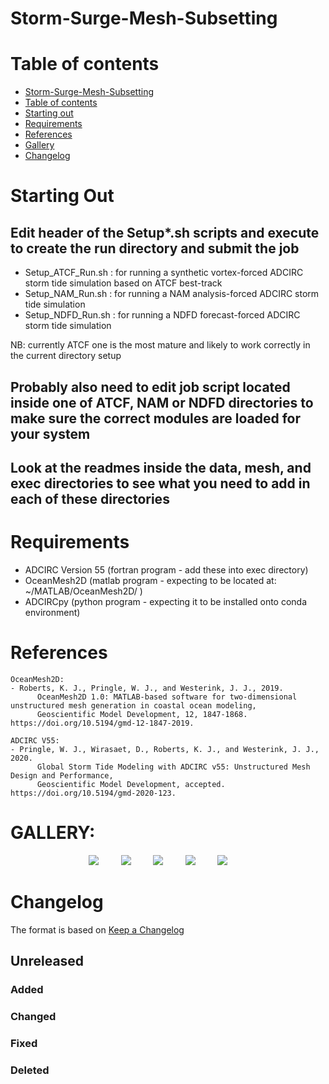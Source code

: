 # Storm-Surge-Mesh-Subsetting

Table of contents
=================

<!--ts-->
   * [Storm-Surge-Mesh-Subsetting](#storm-surge-mesh-subsetting)
   * [Table of contents](#table-of-contents)
   * [Starting out](#starting-out)
   * [Requirements](#requirements)
   * [References](#references)
   * [Gallery](#gallery)
   * [Changelog](#changelog)
<!--te-->

Starting Out
============

## Edit header of the Setup*.sh scripts and execute to create the run directory and submit the job 
- Setup_ATCF_Run.sh : for running a synthetic vortex-forced ADCIRC storm tide simulation based on ATCF best-track
- Setup_NAM_Run.sh : for running a NAM analysis-forced ADCIRC storm tide simulation
- Setup_NDFD_Run.sh : for running a NDFD forecast-forced ADCIRC storm tide simulation

NB: currently ATCF one is the most mature and likely to work correctly in the current directory setup

## Probably also need to edit job script located inside one of ATCF, NAM or NDFD directories to make sure the correct modules are loaded for your system 

## Look at the readmes inside the data, mesh, and exec directories to see what you need to add in each of these directories

Requirements
==============

- ADCIRC Version 55 (fortran program - add these into exec directory)
- OceanMesh2D (matlab program - expecting to be located at: ~/MATLAB/OceanMesh2D/ )
- ADCIRCpy (python program - expecting it to be installed onto conda environment)

References
==============

```
OceanMesh2D:
- Roberts, K. J., Pringle, W. J., and Westerink, J. J., 2019.
      OceanMesh2D 1.0: MATLAB-based software for two-dimensional unstructured mesh generation in coastal ocean modeling,
      Geoscientific Model Development, 12, 1847-1868. https://doi.org/10.5194/gmd-12-1847-2019.

ADCIRC V55:
- Pringle, W. J., Wirasaet, D., Roberts, K. J., and Westerink, J. J., 2020.
      Global Storm Tide Modeling with ADCIRC v55: Unstructured Mesh Design and Performance,
      Geoscientific Model Development, accepted. https://doi.org/10.5194/gmd-2020-123.
```

GALLERY:
=========

<p align="center">
  <img src = "imgs/VizGilgo.png"> &nbsp &nbsp &nbsp &nbsp
  <img src = "imgs/Example1.png"> &nbsp &nbsp &nbsp &nbsp
  <img src = "imgs/nesting.png"> &nbsp &nbsp &nbsp &nbsp
  <img src = "imgs/ResoNA.png"> &nbsp &nbsp &nbsp &nbsp
  <img src = "imgs/Globalocean.jpg"> &nbsp &nbsp &nbsp &nbsp
</p>

Changelog
=========

The format is based on [Keep a Changelog](https://keepachangelog.com/en/1.0.0/)

## Unreleased

### Added

### Changed

### Fixed

### Deleted
